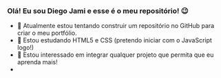 ### Olá! Eu sou Diego Jami e esse é o meu repositório! 😉

- 🔭 Atualmente estou tentando construir um repositório no GitHub para criar o meu portfólio.
- 🌱 Estou estudando HTML5 e CSS (pretendo iniciar com o JavaScript logo!)
- 👯 Estou interessado em integrar qualquer projeto que permita que eu aprenda mais!
- 
<!--
**rotineiro/rotineiro** is a ✨ _special_ ✨ repository because its `README.md` (this file) appears on your GitHub profile.

Here are some ideas to get you started:

- 🔭 I’m currently working on ...
- 🌱 I’m currently learning ...
- 👯 I’m looking to collaborate on ...
- 🤔 I’m looking for help with ...
- 💬 Ask me about ...
- 📫 How to reach me: ...
- 😄 Pronouns: ...
- ⚡ Fun fact: ...
-->
